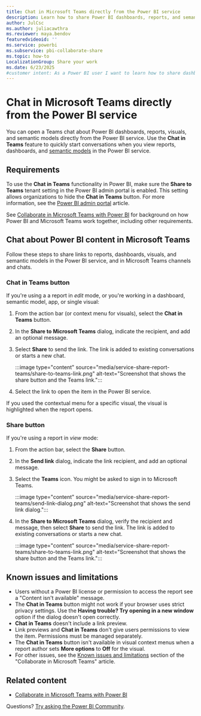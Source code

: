 ```yaml
---
title: Chat in Microsoft Teams directly from the Power BI service
description: Learn how to share Power BI dashboards, reports, and semantic models directly to Microsoft Teams from the Power BI service.
author: JulCsc
ms.author: juliacawthra
ms.reviewer: maya.bendov
featuredvideoid: ''
ms.service: powerbi
ms.subservice: pbi-collaborate-share
ms.topic: how-to
LocalizationGroup: Share your work
ms.date: 6/23/2025
#customer intent: As a Power BI user I want to learn how to share dashboards, repoorts and semantic models.
---
```


# Chat in Microsoft Teams directly from the Power BI service

You can open a Teams chat about Power BI dashboards, reports, visuals, and semantic models directly from the Power BI service. Use the **Chat in Teams** feature to quickly start conversations when you view reports, dashboards, and [semantic models](../connect-data/service-dataset-details-page.md#supported-actions) in the Power BI service.

## Requirements

To use the **Chat in Teams** functionality in Power BI, make sure the **Share to Teams** tenant setting in the Power BI admin portal is enabled. This setting allows organizations to hide the **Chat in Teams** button. For more information, see the [Power BI admin portal](/fabric/admin/service-admin-portal-export-sharing#enable-microsoft-teams-integration-in-the-power-bi-service) article.

See [Collaborate in Microsoft Teams with Power BI](service-collaborate-microsoft-teams.md) for background on how Power BI and Microsoft Teams work together, including other requirements.

## Chat about Power BI content in Microsoft Teams

Follow these steps to share links to reports, dashboards, visuals, and semantic models in the Power BI service, and in Microsoft Teams channels and chats.

### Chat in Teams button

If you're using a a report in *edit* mode, or you're working in a dashboard, semantic model, app, or single visual: 

1. From the action bar (or context menu for visuals), select the **Chat in Teams** button.
1. In the **Share to Microsoft Teams** dialog, indicate the recipient, and add an optional message.
2. Select **Share** to send the link. The link is added to existing conversations or starts a new chat.

    :::image type="content" source="media/service-share-report-teams/share-to-teams-link.png" alt-text="Screenshot that shows the share button and the Teams link.":::

1. Select the link to open the item in the Power BI service.

If you used the contextual menu for a specific visual, the visual is highlighted when the report opens.

### Share button

If you're using a report in *view* mode: 

1. From the action bar, select the **Share** button.
1. In the **Send link** dialog, indicate the link recipient, and add an optional message.
1. Select the **Teams** icon. You might be asked to sign in to Microsoft Teams.

    :::image type="content" source="media/service-share-report-teams/send-link-dialog.png" alt-text="Screenshot that shows the send link dialog.":::

1. In the **Share to Microsoft Teams** dialog, verify the recipient and message, then select **Share** to send the link. The link is added to existing conversations or starts a new chat.

    :::image type="content" source="media/service-share-report-teams/share-to-teams-link.png" alt-text="Screenshot that shows the share button and the Teams link.":::
   
## Known issues and limitations

* Users without a Power BI license or permission to access the report see a "Content isn't available" message.
* The **Chat in Teams** button might not work if your browser uses strict privacy settings. Use the **Having trouble? Try opening in a new window** option if the dialog doesn't open correctly.
* **Chat in Teams** doesn't include a link preview.
* Link previews and **Chat in Teams** don't give users permissions to view the item. Permissions must be managed separately.
* The **Chat in Teams** button isn't available in visual context menus when a report author sets **More options** to **Off** for the visual.
* For other issues, see the [Known issues and limitations](service-collaborate-microsoft-teams.md#known-issues-and-limitations) section of the "Collaborate in Microsoft Teams" article.

## Related content

* [Collaborate in Microsoft Teams with Power BI](service-collaborate-microsoft-teams.md)

Questions? [Try asking the Power BI Community](https://community.powerbi.com/).
